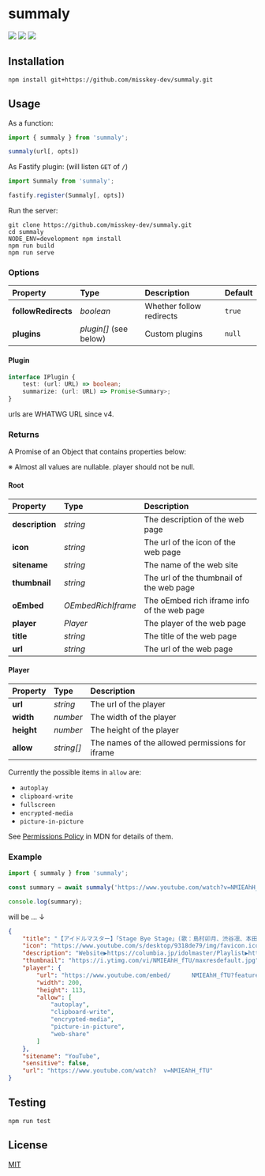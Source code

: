 summaly
================================================================

[![][mit-badge]][mit]
[![][himawari-badge]][himasaku]
[![][sakurako-badge]][himasaku]

Installation
----------------------------------------------------------------
```
npm install git+https://github.com/misskey-dev/summaly.git
```

Usage
----------------------------------------------------------------
As a function:

```javascript
import { summaly } from 'summaly';

summaly(url[, opts])
```

As Fastify plugin:
(will listen `GET` of `/`)

```javascript
import Summaly from 'summaly';

fastify.register(Summaly[, opts])
```

Run the server:

```
git clone https://github.com/misskey-dev/summaly.git
cd summaly
NODE_ENV=development npm install
npm run build
npm run serve
```

### Options

| Property            | Type                   | Description              | Default |
| :------------------ | :--------------------- | :----------------------- | :------ |
| **followRedirects** | *boolean*              | Whether follow redirects | `true`  |
| **plugins**         | *plugin[]* (see below) | Custom plugins           | `null`  |

#### Plugin

``` typescript
interface IPlugin {
	test: (url: URL) => boolean;
	summarize: (url: URL) => Promise<Summary>;
}
```

urls are WHATWG URL since v4.

### Returns

A Promise of an Object that contains properties below:

※ Almost all values are nullable. player should not be null.

#### Root

| Property        | Type               | Description                                 |
| :-------------- | :-------           | :------------------------------------------ |
| **description** | *string*           | The description of the web page             |
| **icon**        | *string*           | The url of the icon of the web page         |
| **sitename**    | *string*           | The name of the web site                    |
| **thumbnail**   | *string*           | The url of the thumbnail of the web page    |
| **oEmbed**      | *OEmbedRichIframe* | The oEmbed rich iframe info of the web page |
| **player**      | *Player*           | The player of the web page                  |
| **title**       | *string*           | The title of the web page                   |
| **url**         | *string*           | The url of the web page                     |

#### Player

| Property        | Type       | Description                                     |
| :-------------- | :--------- | :---------------------------------------------- |
| **url**         | *string*   | The url of the player                           |
| **width**       | *number*   | The width of the player                         |
| **height**      | *number*   | The height of the player                        |
| **allow**       | *string[]* | The names of the allowed permissions for iframe |

Currently the possible items in `allow` are:

* `autoplay`
* `clipboard-write`
* `fullscreen`
* `encrypted-media`
* `picture-in-picture`

See [Permissions Policy](https://developer.mozilla.org/en-US/docs/Web/HTTP/Permissions_Policy) in MDN for details of them.

### Example

```javascript
import { summaly } from 'summaly';

const summary = await summaly('https://www.youtube.com/watch?v=NMIEAhH_fTU');

console.log(summary);
```

will be ... ↓

```json
{
	"title": "【アイドルマスター】「Stage Bye Stage」(歌：島村卯月、渋谷凛、本田未央)",
	"icon": "https://www.youtube.com/s/desktop/9318de79/img/favicon.ico",
	"description": "Website▶https://columbia.jp/idolmaster/Playlist▶https://www.youtube.com/playlist?list=PL83A2998CF3BBC86D2018年7月18日発売予定THE IDOLM@STER CINDERELLA GIRLS CG STAR...",
	"thumbnail": "https://i.ytimg.com/vi/NMIEAhH_fTU/maxresdefault.jpg",
	"player": {
		"url": "https://www.youtube.com/embed/		NMIEAhH_fTU?feature=oembed",
		"width": 200,
		"height": 113,
		"allow": [
			"autoplay",
			"clipboard-write",
			"encrypted-media",
			"picture-in-picture",
			"web-share"
		]
	},
	"sitename": "YouTube",
	"sensitive": false,
	"url": "https://www.youtube.com/watch?	v=NMIEAhH_fTU"
}
```

Testing
----------------------------------------------------------------
`npm run test`

License
----------------------------------------------------------------
[MIT](LICENSE)

[mit]:            http://opensource.org/licenses/MIT
[mit-badge]:      https://img.shields.io/badge/license-MIT-444444.svg?style=flat-square
[himasaku]:       https://himasaku.net
[himawari-badge]: https://img.shields.io/badge/%E5%8F%A4%E8%B0%B7-%E5%90%91%E6%97%A5%E8%91%B5-1684c5.svg?style=flat-square
[sakurako-badge]: https://img.shields.io/badge/%E5%A4%A7%E5%AE%A4-%E6%AB%BB%E5%AD%90-efb02a.svg?style=flat-square
